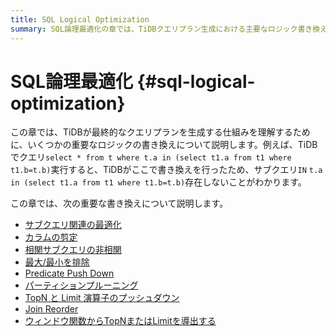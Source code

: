 ```yaml
---
title: SQL Logical Optimization
summary: SQL論理最適化の章では、TiDBクエリプラン生成における主要なロジック書き換えについて説明します。例えば、IN`サブクエリ「ta in (select t1.a from t1 where t1.b=tb)」はTiDB書き換えにより存在しません。主要な書き換えには、サブクエリ関連の最適化、カラムの剪定、相関サブクエリの非相関化、最大値/最小値の除去、Predicate Push Down、パーティションプルーニング、TopN演算子とLimit演算子のプッシュダウン、結合したテーブルの再配置などがあります。
---
```


# SQL論理最適化 {#sql-logical-optimization}

この章では、TiDBが最終的なクエリプランを生成する仕組みを理解するために、いくつかの重要なロジックの書き換えについて説明します。例えば、TiDBでクエリ`select * from t where t.a in (select t1.a from t1 where t1.b=t.b)`実行すると、TiDBがここで書き換えを行ったため、サブクエリ`IN` `t.a in (select t1.a from t1 where t1.b=t.b)`存在しないことがわかります。

この章では、次の重要な書き換えについて説明します。

-   [サブクエリ関連の最適化](/subquery-optimization.md)
-   [カラムの剪定](/column-pruning.md)
-   [相関サブクエリの非相関](/correlated-subquery-optimization.md)
-   [最大/最小を排除](/max-min-eliminate.md)
-   [Predicate Push Down](/predicate-push-down.md)
-   [パーティションプルーニング](/partition-pruning.md)
-   [TopN と Limit 演算子のプッシュダウン](/topn-limit-push-down.md)
-   [Join Reorder](/join-reorder.md)
-   [ウィンドウ関数からTopNまたはLimitを導出する](/derive-topn-from-window.md)
